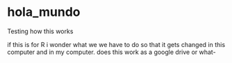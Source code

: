 # hola_mundo
Testing how this works

if this is for R i wonder what we we have to do so that it gets changed in this computer and in my computer. does this work as a google drive or what-
